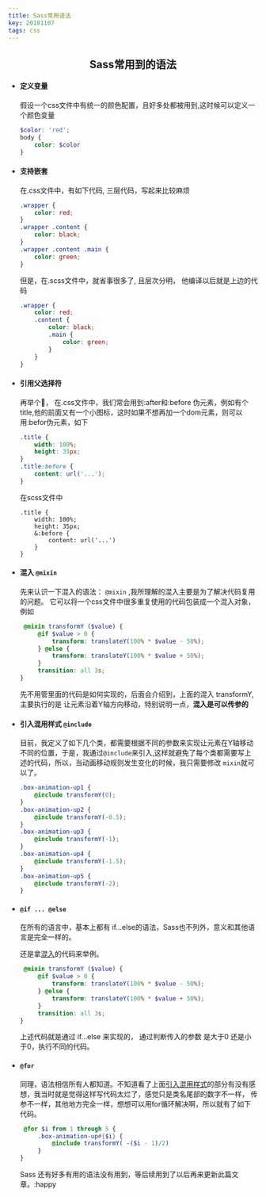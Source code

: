 ```yaml
---
title: Sass常用语法
key: 20181107
tags: css
---
```

<center><h2>Sass常用到的语法</h2></center>

- #### 定义变量

  假设一个css文件中有统一的颜色配置，且好多处都被用到,这时候可以定义一个颜色变量
  <!--more-->
  ```scss
  $color: 'red';
  body {
      color: $color
  }
  ```

- #### 支持嵌套

  在.css文件中，有如下代码, 三层代码，写起来比较麻烦

  ```css
  .wrapper {
      color: red;
  }
  .wrapper .content {
      color: black;
  }
  .wrapper .content .main {
      color: green;
  }
  ```

  但是，在.scss文件中，就省事很多了, 且层次分明， 他编译以后就是上边的代码

  ```scss
  .wrapper {
      color: red;
      .content {
          color: black;
          .main {
              color: green;
          }
      }
  }
  ```

- #### 引用父选择符

  再举个🌰， 在.css文件中，我们常会用到:after和:before 伪元素，例如有个title,他的前面又有一个小图标，这时如果不想再加一个dom元素，则可以用:befor伪元素，如下

  ```css
  .title {
      width: 100%;
      height: 35px;
  }
  .title:before {
      content: url('...');
  }
  ```

  在scss文件中

  ```
  .title {
      width: 100%;
      height: 35px;
      &:before {
          content: url('...')
      }
  }
  ```

- #### <span id = "mixin">混入</span> `@mixin` 

  先来认识一下混入的语法： `@mixin`  ,我所理解的混入主要是为了解决代码复用的问题。 它可以将一个css文件中很多重复使用的代码包装成一个混入对象，例如

  ```scss
   @mixin transformY ($value) {
       @if $value > 0 {
           transform: translateY(100% * $value - 50%);
       } @else {
           transform: translateY(100% * $value + 50%);
       }
       transition: all 3s;
  }
  ```

  先不用管里面的代码是如何实现的，后面会介绍到，上面的混入 transformY,主要执行的是 让元素沿着Y轴方向移动，特别说明一点，**混入是可以传参的**

- #### <span id='include'>引入混用样式</span> `@include`

  目前，我定义了如下几个类，都需要根据不同的参数来实现让元素在Y轴移动不同的位置，于是，我通过`@include`来引入,这样就避免了每个类都需要写上述的代码，所以，当动画移动规则发生变化的时候，我只需要修改 `mixin`就可以了。

  ```scss
  .box-animation-up1 {
      @include transformY(0);
  }
  .box-animation-up2 {
      @include transformY(-0.5);
  }
  .box-animation-up3 {
      @include transformY(-1);
  }
  .box-animation-up4 {
      @include transformY(-1.5);
  }
  .box-animation-up5 {
      @include transformY(-2);
  }
  ```

- #### `@if ... @else`

  在所有的语言中，基本上都有 if…else的语法，Sass也不列外，意义和其他语言是完全一样的。

  还是拿[混入](#mixin)的代码来举例。

  ```scss
   @mixin transformY ($value) {
       @if $value > 0 {
           transform: translateY(100% * $value - 50%);
       } @else {
           transform: translateY(100% * $value + 50%);
       }
       transition: all 3s;
  }
  ```

  上述代码就是通过 if...else 来实现的， 通过判断传入的参数 是大于0 还是小于0，执行不同的代码。

- #### `@for`

  同理，语法相信所有人都知道。不知道看了上面[引入混用样式](#include)的部分有没有感想，我当时就是觉得这样写代码太烂了，感觉只是类名尾部的数字不一样， 传参不一样，其他地方完全一样，想想可以用for循环解决啊，所以就有了如下代码。

  ```scss
   @for $i from 1 through 5 {
       .box-animation-up#{$i} {
           @include transformY( -($i - 1)/2)
       }
  }
  ```

  Sass 还有好多有用的语法没有用到，等后续用到了以后再来更新此篇文章。:happy